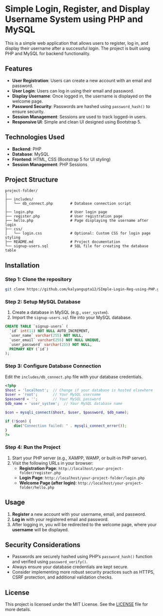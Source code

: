 # Simple Login, Register, and Display Username System using PHP and MySQL

This is a simple web application that allows users to register, log in, and display their username after a successful login. The project is built using PHP and MySQL for backend functionality.

## Features

- **User Registration**: Users can create a new account with an email and password.
- **User Login**: Users can log in using their email and password.
- **Display Username**: Once logged in, the username is displayed on the welcome page.
- **Password Security**: Passwords are hashed using `password_hash()` to ensure security.
- **Session Management**: Sessions are used to track logged-in users.
- **Responsive UI**: Simple and clean UI designed using Bootstrap 5.

## Technologies Used

- **Backend**: PHP
- **Database**: MySQL
- **Frontend**: HTML, CSS (Bootstrap 5 for UI styling)
- **Session Management**: PHP Sessions

## Project Structure

```
project-folder/
│
├── includes/
│   └── db_connect.php        # Database connection script
│
├── login.php                 # User login page
├── register.php              # User registration page
├── hello.php                 # Page displaying the username after login
├── css/
│   └── login.css             # Optional: Custom CSS for login page styling
├── README.md                 # Project documentation
└── signup-users.sql          # SQL file for creating the database table
```

## Installation

### Step 1: Clone the repository

```bash
git clone https://github.com/kalyangupta12/SImple-Login-Reg-using-PHP.git
```

### Step 2: Setup MySQL Database

1. Create a database in MySQL (e.g., `user_system`).
2. Import the `signup-users.sql` file into your MySQL database.

```sql
CREATE TABLE `signup-users` (
  `id` int(11) NOT NULL AUTO_INCREMENT,
  `user_name` varchar(255) NOT NULL,
  `user_email` varchar(255) NOT NULL UNIQUE,
  `user_password` varchar(255) NOT NULL,
  PRIMARY KEY (`id`)
);
```

### Step 3: Configure Database Connection

Edit the `includes/db_connect.php` file with your database credentials.

```php
<?php
$host = 'localhost';  // Change if your database is hosted elsewhere
$user = 'root';       // Your MySQL username
$password = '';       // Your MySQL password
$db_name = 'user_system';  // Your MySQL database name

$con = mysqli_connect($host, $user, $password, $db_name);

if (!$con) {
    die("Connection failed: " . mysqli_connect_error());
}
?>
```

### Step 4: Run the Project

1. Start your PHP server (e.g., XAMPP, WAMP, or built-in PHP server).
2. Visit the following URLs in your browser:
   - **Registration Page**: `http://localhost/your-project-folder/register.php`
   - **Login Page**: `http://localhost/your-project-folder/login.php`
   - **Welcome Page (after login)**: `http://localhost/your-project-folder/hello.php`

## Usage

1. **Register** a new account with your username, email, and password.
2. **Log in** with your registered email and password.
3. After logging in, you will be redirected to the welcome page, where your **username** will be displayed.

## Security Considerations

- Passwords are securely hashed using PHP’s `password_hash()` function and verified using `password_verify()`.
- Always ensure your database credentials are kept secure.
- Consider implementing more robust security practices such as HTTPS, CSRF protection, and additional validation checks.

## License

This project is licensed under the MIT License. See the [LICENSE](LICENSE) file for more details.
